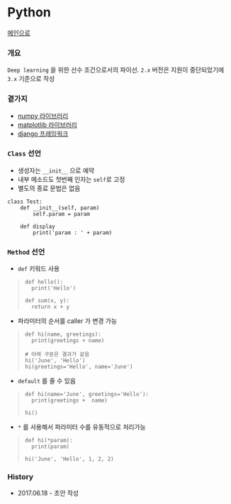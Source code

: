 # Python

[메인으로](https://github.com/juneyoung/DEV-INFOS)

### 개요

`Deep learning` 을 위한 선수 조건으로서의 파이선. `2.x` 버전은 지원이 중단되었기에 `3.x` 기준으로 작성

### 곁가지
-  [numpy 라이브러리](https://github.com/juneyoung/DEV-INFOS/blob/master/Python/numpy)
- [matplotlib 라이브러리](https://github.com/juneyoung/DEV-INFOS/blob/master/Python/matplotlib)
-  [django 프레임워크]()


### `Class` 선언
- 생성자는 `__init__` 으로 예약
- 내부 메소드도 첫번째 인자는 `self`로 고정
- 별도의 종료 문법은 없음
```
class Test:
	def __init__(self, param)
    	self.param = param

	def display
    	print('param : ' + param)
```

### `Method` 선언
- `def` 키워드 사용
> ```
> def hello():
> 	print('Hello')
>     
> def sum(x, y):
> 	return x + y    
> ```
- 파라미터의 순서를 caller 가 변경 가능
> ```
> def hi(name, greetings):
> 	print(greetings + name)
> 
> # 아래 구문은 결과가 같음
> hi('June', 'Hello')
> hi(greetings='Hello', name='June')
> ```
- `default` 를 줄 수 있음
> ```
> def hi(name='June', greetings='Hello'):
> 	print(greetings +  name)
>
> hi()
> ```
- `*` 를 사용해서 파라미터 수를 유동적으로 처리가능
>```
> def hi(*param):
> 	print(param)
>
> hi('June', 'Hello', 1, 2, 2)
>```

### History

- 2017.06.18 - 초안 작성 

